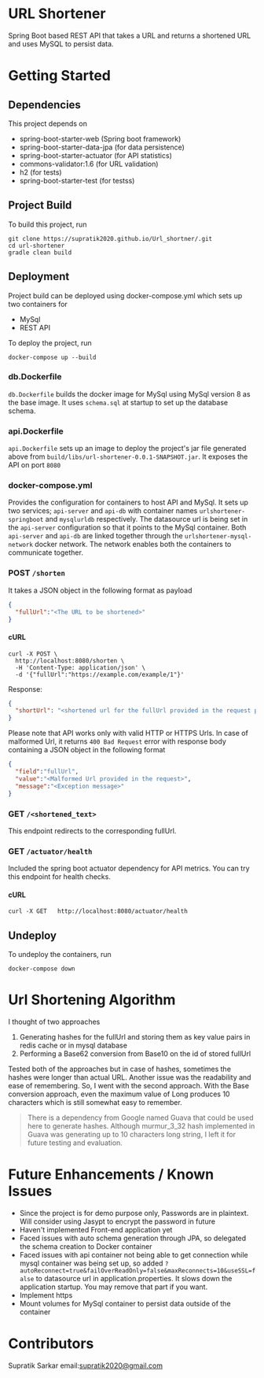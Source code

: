 # URL Shortener

Spring Boot based REST API that takes a URL and returns a shortened URL and uses MySQL to persist data.

# Getting Started

## Dependencies

This project depends on 
* spring-boot-starter-web (Spring boot framework)
* spring-boot-starter-data-jpa (for data persistence)
* spring-boot-starter-actuator (for API statistics)
* commons-validator:1.6 (for URL validation)
* h2 (for tests)
* spring-boot-starter-test (for testss)

## Project Build 

To build this project, run

```shell script
git clone https://supratik2020.github.io/Url_shortner/.git
cd url-shortener
gradle clean build
```

## Deployment

Project build can be deployed using docker-compose.yml which sets up two containers for
* MySql
* REST API

To deploy the project, run

```shell script
docker-compose up --build
```

### db.Dockerfile
`db.Dockerfile` builds the docker image for MySql using MySql version 8 as the base image. It uses `schema.sql` at startup to set up the database schema.

### api.Dockerfile
`api.Dockerfile` sets up an image to deploy the project's jar file generated above from `build/libs/url-shortener-0.0.1-SNAPSHOT.jar`. It exposes the API on port `8080`

### docker-compose.yml
Provides the configuration for containers to host API and MySql. It sets up two services; `api-server` and `api-db` with container names `urlshortener-springboot` and `mysqlurldb` respectively. 
The datasource url is being set in the `api-server` configuration so that it points to the MySql container.
Both `api-server` and `api-db` are linked together through the `urlshortener-mysql-network` docker network. The network enables both the containers to communicate together.


### POST `/shorten`
It takes a JSON object in the following format as payload

```json
{
  "fullUrl":"<The URL to be shortened>"
}
```

#### cURL

```shell script
curl -X POST \
  http://localhost:8080/shorten \
  -H 'Content-Type: application/json' \
  -d '{"fullUrl":"https://example.com/example/1"}'
```

Response:

```json
{
  "shortUrl": "<shortened url for the fullUrl provided in the request payload>"
}
```

Please note that API works only with valid HTTP or HTTPS Urls. In case of malformed Url, it returns `400 Bad Request` error with response body containing a JSON object in the following format

```json
{
  "field":"fullUrl",
  "value":"<Malformed Url provided in the request>",
  "message":"<Exception message>"
}
```

### GET `/<shortened_text>`

This endpoint redirects to the corresponding fullUrl.

### GET `/actuator/health`

Included the spring boot actuator dependency for API metrics. You can try this endpoint for health checks.

#### cURL

```shell script
curl -X GET   http://localhost:8080/actuator/health
```

## Undeploy

To undeploy the containers, run

```shell script
docker-compose down
```

# Url Shortening Algorithm

I thought of two approaches
1. Generating hashes for the fullUrl and storing them as key value pairs in redis cache or in mysql database
2. Performing a Base62 conversion from Base10 on the id of stored fullUrl

Tested both of the approaches but in case of hashes, sometimes the hashes were longer than actual URL. Another issue was the readability and ease of remembering. So, I went with the second approach. With the Base conversion approach, even the maximum value of Long produces 10 characters which is still somewhat easy to remember. 
> There is a dependency from Google named Guava that could be used here to generate hashes. Although murmur_3_32 hash implemented in Guava was generating up to 10 characters long string, I left it for future testing and evaluation.

# Future Enhancements / Known Issues
* Since the project is for demo purpose only, Passwords are in plaintext. Will consider using Jasypt to encrypt the password in future
* Haven't implemented Front-end application yet
* Faced issues with auto schema generation through JPA, so delegated the schema creation to Docker container
* Faced issues with api container not being able to get connection while mysql container was being set up, so added `?autoReconnect=true&failOverReadOnly=false&maxReconnects=10&useSSL=false` to datasource url in application.properties. It slows down the application startup. You may remove that part if you want.
* Implement https
* Mount volumes for MySql container to persist data outside of the container

# Contributors
Supratik Sarkar
email:supratik2020@gmail.com 
